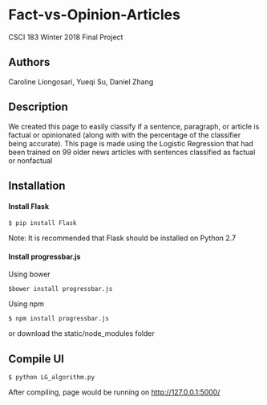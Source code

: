 # Fact-vs-Opinion-Articles

CSCI 183 Winter 2018 Final Project

## Authors
Caroline Liongosari, Yueqi Su, Daniel Zhang

## Description
We created this page to easily classify if a sentence, paragraph, or article is factual or opinionated (along with with the percentage of the classifier being accurate). This page is made using the Logistic Regression that had been trained on 99 older news articles with sentences classified as factual or nonfactual

## Installation
#### Install Flask
```
$ pip install Flask
```
Note: It is recommended that Flask should be installed on Python 2.7

#### Install progressbar.js
Using bower 
```
$bower install progressbar.js
```
Using npm
```
$ npm install progressbar.js
```
or download the static/node_modules folder

## Compile UI
```
$ python LG_algorithm.py
```

After compiling, page would be running on http://127.0.0.1:5000/
